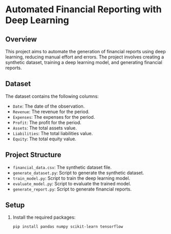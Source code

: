 # Automated Financial Reporting with Deep Learning

## Overview
This project aims to automate the generation of financial reports using deep learning, reducing manual effort and errors. The project involves creating a synthetic dataset, training a deep learning model, and generating financial reports.

## Dataset
The dataset contains the following columns:
- `Date`: The date of the observation.
- `Revenue`: The revenue for the period.
- `Expenses`: The expenses for the period.
- `Profit`: The profit for the period.
- `Assets`: The total assets value.
- `Liabilities`: The total liabilities value.
- `Equity`: The total equity value.

## Project Structure
- `financial_data.csv`: The synthetic dataset file.
- `generate_dataset.py`: Script to generate the synthetic dataset.
- `train_model.py`: Script to train the deep learning model.
- `evaluate_model.py`: Script to evaluate the trained model.
- `generate_report.py`: Script to generate financial reports.

## Setup
1. Install the required packages:
   ```bash
   pip install pandas numpy scikit-learn tensorflow